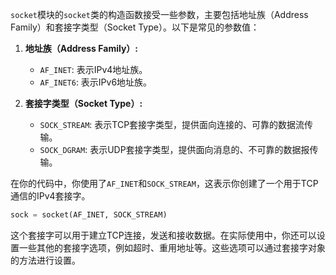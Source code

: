 `socket`模块的`socket`类的构造函数接受一些参数，主要包括地址族（Address Family）和套接字类型（Socket Type）。以下是常见的参数值：

1. **地址族（Address Family）:**
    
    - `AF_INET`: 表示IPv4地址族。
    - `AF_INET6`: 表示IPv6地址族。
2. **套接字类型（Socket Type）:**
    
    - `SOCK_STREAM`: 表示TCP套接字类型，提供面向连接的、可靠的数据流传输。
    - `SOCK_DGRAM`: 表示UDP套接字类型，提供面向消息的、不可靠的数据报传输。

在你的代码中，你使用了`AF_INET`和`SOCK_STREAM`，这表示你创建了一个用于TCP通信的IPv4套接字。
```python
sock = socket(AF_INET, SOCK_STREAM)
```
这个套接字可以用于建立TCP连接，发送和接收数据。在实际使用中，你还可以设置一些其他的套接字选项，例如超时、重用地址等。这些选项可以通过套接字对象的方法进行设置。